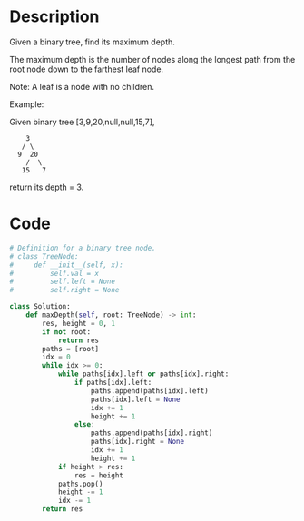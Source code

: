 # Description
Given a binary tree, find its maximum depth.

The maximum depth is the number of nodes along the longest path from the root node down to the farthest leaf node.

Note: A leaf is a node with no children.

Example:

Given binary tree [3,9,20,null,null,15,7],
```
    3
   / \
  9  20
    /  \
   15   7
```
return its depth = 3.

# Code
```python
# Definition for a binary tree node.
# class TreeNode:
#     def __init__(self, x):
#         self.val = x
#         self.left = None
#         self.right = None

class Solution:
    def maxDepth(self, root: TreeNode) -> int:
        res, height = 0, 1
        if not root:
            return res
        paths = [root]
        idx = 0
        while idx >= 0:
            while paths[idx].left or paths[idx].right:
                if paths[idx].left:
                    paths.append(paths[idx].left)
                    paths[idx].left = None
                    idx += 1
                    height += 1
                else:
                    paths.append(paths[idx].right)
                    paths[idx].right = None
                    idx += 1
                    height += 1
            if height > res:
                res = height
            paths.pop()
            height -= 1
            idx -= 1
        return res
```
